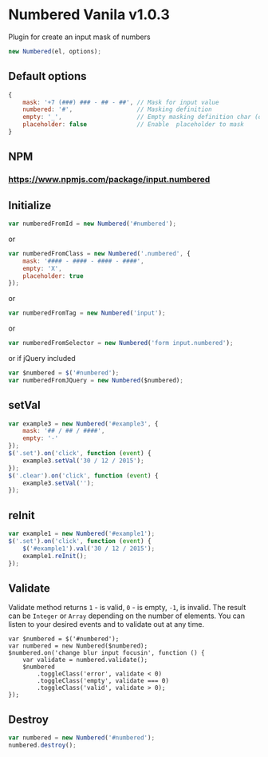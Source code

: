 # Numbered Vanila v1.0.3

Plugin for create an input mask of numbers

```javascript
new Numbered(el, options);
```
## Default options
```javascript
{
    mask: '+7 (###) ### - ## - ##', // Mask for input value
    numbered: '#',                  // Masking definition
    empty: '_',                     // Empty masking definition char (or space)
    placeholder: false              // Enable  placeholder to mask
}
```

## NPM
### https://www.npmjs.com/package/input.numbered

## Initialize
```javascript
var numberedFromId = new Numbered('#numbered');
```
or
```javascript
var numberedFromClass = new Numbered('.numbered', {
	mask: '#### - #### - #### - ####',
	empty: 'X',
	placeholder: true
});
```
or
```javascript
var numberedFromTag = new Numbered('input');
```
or
```javascript
var numberedFromSelector = new Numbered('form input.numbered');
```
or if jQuery included
```javascript
var $numbered = $('#numbered');
var numberedFromJQuery = new Numbered($numbered);
```

## setVal
```javascript
var example3 = new Numbered('#example3', {
	mask: '## / ## / ####',
	empty: '-'
});
$('.set').on('click', function (event) {
	example3.setVal('30 / 12 / 2015');
});
$('.clear').on('click', function (event) {
	example3.setVal('');
});
```
## reInit
```javascript
var example1 = new Numbered('#example1');
$('.set').on('click', function (event) {
    $('#example1').val('30 / 12 / 2015');
    example1.reInit();
});
```

## Validate
Validate method returns `1` - is valid, `0` - is empty, `-1`, is invalid. The result can be `Integer` or `Array` depending on the number of elements. You can listen to your desired events and to validate out at any time.
```
var $numbered = $('#numbered');
var numbered = new Numbered($numbered);
$numbered.on('change blur input focusin', function () {
	var validate = numbered.validate();
	$numbered
		.toggleClass('error', validate < 0)
		.toggleClass('empty', validate === 0)
		.toggleClass('valid', validate > 0);
});
```

## Destroy

```javascript
var numbered = new Numbered('#numbered');
numbered.destroy();
```
